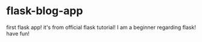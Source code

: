 # flask-blog-app
first flask app! it's from official flask tutorial! 
I am a beginner regarding flask! have fun!
